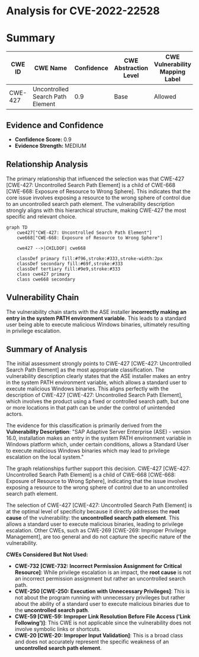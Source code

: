 # Analysis for CVE-2022-22528

# Summary
| CWE ID | CWE Name | Confidence | CWE Abstraction Level | CWE Vulnerability Mapping Label | CWE-Vulnerability Mapping Notes |
|---|---|---|---|---|---|
| CWE-427 | Uncontrolled Search Path Element | 0.9 | Base | Allowed | Primary CWE |

## Evidence and Confidence

*   **Confidence Score:** 0.9
*   **Evidence Strength:** MEDIUM

## Relationship Analysis
The primary relationship that influenced the selection was that CWE-427 [CWE-427: Uncontrolled Search Path Element] is a child of CWE-668 [CWE-668: Exposure of Resource to Wrong Sphere]. This indicates that the core issue involves exposing a resource to the wrong sphere of control due to an uncontrolled search path element. The vulnerability description strongly aligns with this hierarchical structure, making CWE-427 the most specific and relevant choice.

```mermaid
graph TD
    cwe427["CWE-427: Uncontrolled Search Path Element"]
    cwe668["CWE-668: Exposure of Resource to Wrong Sphere"]
    
    cwe427 -->|CHILDOF| cwe668
    
    classDef primary fill:#f96,stroke:#333,stroke-width:2px
    classDef secondary fill:#69f,stroke:#333
    classDef tertiary fill:#9e9,stroke:#333
    class cwe427 primary
    class cwe668 secondary
```

## Vulnerability Chain
The vulnerability chain starts with the ASE installer **incorrectly making an entry in the system PATH environment variable**. This leads to a standard user being able to execute malicious Windows binaries, ultimately resulting in privilege escalation.

## Summary of Analysis
The initial assessment strongly points to CWE-427 [CWE-427: Uncontrolled Search Path Element] as the most appropriate classification. The vulnerability description clearly states that the ASE installer makes an entry in the system PATH environment variable, which allows a standard user to execute malicious Windows binaries. This aligns perfectly with the description of CWE-427 [CWE-427: Uncontrolled Search Path Element], which involves the product using a fixed or controlled search path, but one or more locations in that path can be under the control of unintended actors.

The evidence for this classification is primarily derived from the **Vulnerability Description**:
"SAP Adaptive Server Enterprise (ASE) - version 16.0, installation makes an entry in the system PATH environment variable in Windows platform which, under certain conditions, allows a Standard User to execute malicious Windows binaries which may lead to privilege escalation on the local system."

The graph relationships further support this decision. CWE-427 [CWE-427: Uncontrolled Search Path Element] is a child of CWE-668 [CWE-668: Exposure of Resource to Wrong Sphere], indicating that the issue involves exposing a resource to the wrong sphere of control due to an uncontrolled search path element.

The selection of CWE-427 [CWE-427: Uncontrolled Search Path Element] is at the optimal level of specificity because it directly addresses the **root cause** of the vulnerability: the **uncontrolled search path element**. This allows a standard user to execute malicious binaries, leading to privilege escalation. Other CWEs, such as CWE-269 [CWE-269: Improper Privilege Management], are too general and do not capture the specific nature of the vulnerability.

**CWEs Considered But Not Used:**

*   **CWE-732 [CWE-732: Incorrect Permission Assignment for Critical Resource]**: While privilege escalation is an impact, the **root cause** is not an incorrect permission assignment but rather an uncontrolled search path.
*   **CWE-250 [CWE-250: Execution with Unnecessary Privileges]**: This is not about the program running with unnecessary privileges but rather about the ability of a standard user to execute malicious binaries due to the **uncontrolled search path**.
*   **CWE-59 [CWE-59: Improper Link Resolution Before File Access ('Link Following')]**: This CWE is not applicable since the vulnerability does not involve symbolic links or shortcuts.
*   **CWE-20 [CWE-20: Improper Input Validation]**: This is a broad class and does not accurately represent the specific weakness of an **uncontrolled search path element**.